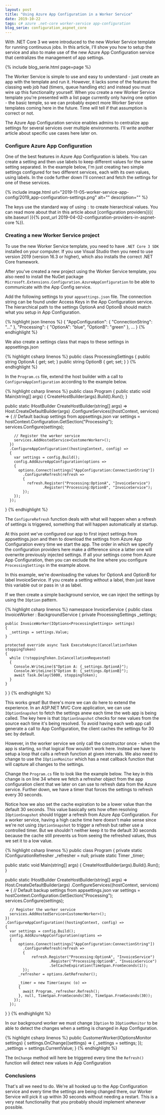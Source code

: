 ```yaml
---
layout: post
title: "Using Azure App Configuration in a Worker Service"
date: 2019-10-22
tags: c# azure .net-core worker-service app-configuration
blog_serie: configuration_aspnet_core
---
```


<p class="intro"><span class="dropcap">W</span>ith .NET Core 3 we were introduced to the new Worker Service template for running continuous jobs. In this article, I'll show you how to setup the service and also to make use of the new Azure App Configuration service that centralizes the management of app settings.</p>

{%
  include blog_serie.html
  page=page
%}

The Worker Service is simple to use and easy to understand - just create an app with the template and run it. However, it lacks some of the features the classing web job had (timers, queue handling etc) and instead you must wire up this functionality yourself. When you create a new Worker Service template you're presented with a list page currently only having one option - the basic temple, so we can probably expect more Worker Service templates coming here in the future. Time will tell if that assumption is correct or not.

The Azure App Configuration service enables admins to centralize app settings for several services over multiple environments. I'll write another article about specific use cases here later on.

### Configure Azure App Configuration

One of the best features in Azure App Configuration is labels. You can create a setting and then use labels to keep different values for the same setting separated. In the example below, I'm just creating two simple settings configured for two different services, each with its own values, using labels. In the code further down I'll connect and fetch the settings for one of these services.

{%
  include image.html
  url="2019-11-05-worker-service-app-config/2019_app-configuration-settings.png"
  alt=""
  description=""
%}

The keys use the standard way of using `:` to create hierarchical values. You can read more about that in this article about [configuration providers]({{ site.baseurl }}{% post_url 2019-04-02-configuration-providers-in-aspnet-core %}).

### Creating a new Worker Service project

To use the new Worker Service template, you need to have `.NET Core 3 SDK` installed on your computer. If you use Visual Studio then you need to use version 2019 (version 16.3 or higher), which also installs the correct .NET Core framework.

After you've created a new project using the Worker Service template, you also need to install the NuGet package `Microsoft.Extensions.Configuration.AzureAppConfiguration` to be able to communicate with the App Config service.

Add the following settings to your `appsettings.json` file. The connection string can be found under Access Keys in the App Configuration service. The hierarchical path to the settings OptionA and OptionB should match what you setup in App Configuration.

{% highlight json linenos %}
{
  "AppConfiguration": {
    "ConnectionString": "..."
  },
  "Processing": {
    "OptionA": "blue",
    "OptionB": "green"
  },
  ...
}
{% endhighlight %}

We also create a settings class that maps to these settings in appsettings.json

{% highlight csharp linenos %}
public class ProcessingSettings
{
  public string OptionA { get; set; }
  public string OptionB { get; set; }
}
{% endhighlight %}

In the `Program.cs` file, extend the host builder with a call to `ConfigureAppConfiguration` according to the example below.

{% highlight csharp linenos %}
public class Program
{
  public static void Main(string[] args)
  {
    CreateHostBuilder(args).Build().Run();
  }

  public static IHostBuilder CreateHostBuilder(string[] args) =>
    Host.CreateDefaultBuilder(args)
      .ConfigureServices((hostContext, services) =>
      {
        // Default backup settings from appsettings.json
        var settings = hostContext.Configuration.GetSection("Processing");
        services.Configure<ProcessingSettings>(settings);

        // Register the worker service
        services.AddHostedService<CustomerWorker>();
      })
      .ConfigureAppConfiguration((hostingContext, config) =>
      {
        var settings = config.Build();
        config.AddAzureAppConfiguration(options =>
        {
          options.Connect(settings["AppConfiguration:ConnectionString"])
            .ConfigureRefresh(refresh =>
            {
              refresh.Register("Processing:OptionA", "InvoiceService")
                     .Register("Processing:OptionB", "InvoiceService");
            });
        });
      });
}
{% endhighlight %}

The `ConfigureRefresh` function deals with what will happen when a refresh of settings is triggered, something that will happen automatically at startup.

At this point we've configured our app to first inject settings from appsettings.json and then to download the settings from Azure App Configuration every time we start the app. The order in which we specify the configuration providers here make a difference since a latter one will overwrite previously injected settings. If all your settings come from Azure App Configuration, then you can exclude the line where you configure `ProcessingSettings` in the example above.

In this example, we're downloading the values for OptionA and OptionB for label InvoiceService. If you create a setting without a label, then just leave this variable out or pass in `\0` as label.

If we then create a simple background service, we can inject the settings by using the `IOption` pattern.

{% highlight csharp linenos %}
namespace InvoiceService
{
  public class InvoiceWorker : BackgroundService
  {
    private ProcessingSettings _settings;

    public InvoiceWorker(IOptions<ProcessingSettings> settings)
    {
      _settings = settings.Value;
    }

    protected override async Task ExecuteAsync(CancellationToken stoppingToken)
    {
      while (!stoppingToken.IsCancellationRequested)
      {
        Console.WriteLine($"Option A: {_settings.OptionA}");
        Console.WriteLine($"Option B: {_settings.OptionB}");
        await Task.Delay(5000, stoppingToken);
      }
    }
  }
}
{% endhighlight %}

This works great! But there's more we can do here to extend the experience. In an ASP.NET MVC Core application, we can use `IOptionSnapshot` to fetch the settings anew each time the web app is being called. The key here is that `IOptionSnapshot` checks for new values from the source each time it's being resolved. To avoid having each web app call generate a call to App Configuration, the client caches the settings for 30 sec by default.

However, in the worker service we only call the constructor once - when the app is starting, so that logical flow wouldn't work here. Instead we have to setup a loop that calls a refresh function at given intervals. We also need to change to use the `IOptionMonitor` which has a neat callback function that will capture all changes to the settings.

Change the `Program.cs` file to look like the example below. The key in this change is on line 34 where we fetch a refresher object from the app configuration client that we later on can use to refresh data from the Azure service. Further down, we have a timer that forces the settings to refresh every 30 seconds. 

Notice how we also set the cache expiration to be a lower value than the default 30 seconds. This value basically sets how often resolving `IOptionSnapshot` should trigger a refresh from Azure App Configuration. For a worker service, having a high cache time here doesn't make sense since we're not using `IOptionSnapshot` to trigger a refresh but rather use a controlled timer. But we shouldn't neither keep it to the default 30 seconds because the cache still prevents us from seeing the refreshed values, thus we set it to a low value.

{% highlight csharp linenos %}
public class Program
{
  private static IConfigurationRefresher _refresher = null;
  private static Timer _timer;

  public static void Main(string[] args)
  {
    CreateHostBuilder(args).Build().Run();
  }

  public static IHostBuilder CreateHostBuilder(string[] args) =>
    Host.CreateDefaultBuilder(args)
    .ConfigureServices((hostContext, services) =>
    {
      // Default backup settings from appsettings.json
      var settings = hostContext.Configuration.GetSection("Processing");
      services.Configure<ProcessingSettings>(settings);

      // Register the worker service
      services.AddHostedService<CustomerWorker>();
    })
    .ConfigureAppConfiguration((hostingContext, config) =>
    {
      var settings = config.Build();
      config.AddAzureAppConfiguration(options =>
      {
          options.Connect(settings["AppConfiguration:ConnectionString"])
            .ConfigureRefresh(refresh =>
            {
                refresh.Register("Processing:OptionA", "InvoiceService")
                        .Register("Processing:OptionB", "InvoiceService")
                        .SetCacheExpiration(TimeSpan.FromSeconds(1));
            });
          _refresher = options.GetRefresher();

          _timer = new Timer(async (o) =>
          {
            await Program._refresher.Refresh();
          }, null, TimeSpan.FromSeconds(30), TimeSpan.FromSeconds(30));
        });
      });
  }
}
{% endhighlight %}

In our background worker we must change `IOption` to `IOptionMonitor` to be able to detect the changes when a setting is changed in App Configuration.

{% highlight csharp linenos %}
public CustomerWorker(IOptionsMonitor<ProcessingSettings> settings)
{
  settings.OnChange((settings) => {
    _settings = settings;
  });
  _settings = settings.CurrentValue;
}
{% endhighlight %}

The `OnChange` method will here be triggered every time the `Refresh()` function will detect new values in App Configuration

### Conclusions

That's all we need to do. We're all hooked up to the App Configuration service and every time the settings are being changed there, our Worker Service will pick it up within 30 seconds without needing a restart. This is a very neat functionality that you probably should implement whenever possible.